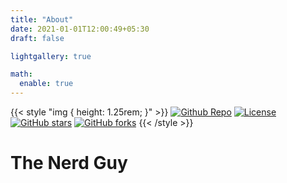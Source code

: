 ```yaml
---
title: "About"
date: 2021-01-01T12:00:49+05:30
draft: false

lightgallery: true

math:
  enable: true
---
```


{{< style "img { height: 1.25rem; }" >}}
[![Github Repo](https://img.shields.io/badge/Github-Repo-success)](https://github.com/krishna8421/site)
[![License](https://img.shields.io/badge/License-MIT-success)](https://github.com/krishna8421/site/blob/main/LICENSE)
[![GitHub stars](https://img.shields.io/github/stars/krishna8421/site?style=social)](https://github.com/krishna8421/site)
[![GitHub forks](https://img.shields.io/github/forks/krishna8421/site?style=social)](https://github.com/krishna8421/site/fork)
{{< /style >}}

# The Nerd Guy

